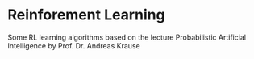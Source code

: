 # Reinforement Learning
 Some RL learning algorithms based on the lecture Probabilistic Artificial Intelligence by Prof. Dr. Andreas Krause
